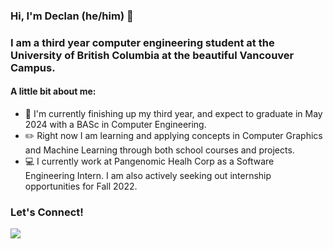 ### Hi, I'm Declan (he/him) 👋

### I am a third year computer engineering student at the University of British Columbia at the beautiful Vancouver Campus.

#### A little bit about me:

- 🏫 I'm currently finishing up my third year, and expect to graduate in May 2024 with a BASc in Computer Engineering.
- ✏️ Right now I am learning and applying concepts in Computer Graphics and Machine Learning through both school courses and projects.
- 💻 I currently work at Pangenomic Healh Corp as a Software Engineering Intern. I am also actively seeking out internship opportunities for Fall 2022.


### Let's Connect!
<div>
 <a href="https://www.linkedin.com/in/djpbyrne/"><img src="https://img.shields.io/badge/LinkedIn-0A66C2?style=flat-square&logo=LinkedIn&logoColor=white&link=https://www.linkedin.com/in/ritchie-xia-1b5052206/"></a>   
</div>
